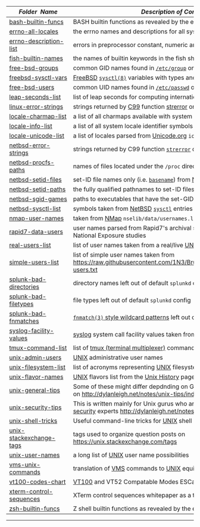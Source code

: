 |&nbsp;&nbsp;&nbsp;&nbsp;&nbsp;&nbsp;_Folder&nbsp;&nbsp;Name_&nbsp;&nbsp;&nbsp;&nbsp;&nbsp;&nbsp;| _Description of Contents_
|:--------------------|--------------------------------------------------------------------------------------------------------------------------------------------------------
| [bash-builtin-funcs](bash-builtin-funcs.txt) |  BASH builtin functions as revealed by the enable builtin 
| [errno-all-locales](errno-all-locales.txt.xz) |  the errno names and descriptions for all system locales 
| [errno-description-list](errno-description-list.csv) |  errors in preprocessor constant, numeric and string form 
| [fish-builtin-names](fish-builtin-names.txt) |  the names of builtin keywords in the fish shell 
| [free-bsd-groups](free-bsd-groups.txt) |  common GID names found in [`/etc/group`](https://www.freebsd.org/cgi/man.cgi?group(5) "format of the group permissions file") on [FreeBSD](http://www.freebsd.com) 
| [freebsd-sysctl-vars](freebsd-sysctl-vars.txt) |  [FreeBSD](http://www.freebsd.com) [`sysctl(8)`](https://www.freebsd.org/cgi/man.cgi?sysctl(8) "get or set kernel state") variables with types and changeability 
| [free-bsd-users](free-bsd-users.txt) |  common UID names found in [`/etc/passwd`](https://www.freebsd.org/cgi/man.cgi?passwd(5) "format of the password file") on [FreeBSD](http://www.freebsd.com) 
| [leap-seconds-list](leap-seconds-list.txt) |  list of leap seconds for computing international atomic time 
| [linux-error-strings](linux-error-strings.txt) |  strings returned by [C99](http://www.open-std.org/jtc1/sc22/wg14/www/docs/n1256.pdf "WG14/N1256") function [strerror](https://linux.die.net/man/3/strerror "return string describing error number") on [Linux](https://www.linuxfoundation.org/) 
| [locale-charmap-list](locale-charmap-list.txt) |  a list of all charmaps available with system locale info 
| [locale-info-list](locale-info-list.txt) |  a list of all system locale identifier symbols 
| [locale-unicode-list](locale-unicode-list.txt) |  a list of locales parsed from [Unicode.org](https://unicode.org "The Unicode Consortium") `icu-config.xml` 
| [netbsd-error-strings](netbsd-error-strings.txt) |  strings returned by C99 function [`strerror`](http://netbsd.gw.com/cgi-bin/man-cgi?strerror "system error messages") on [NetBSD](http://www.netbsd.com) 
| [netbsd-procfs-paths](netbsd-procfs-paths.txt) |  names of files located under the `/proc` directory on [NetBSD](http://www.netbsd.com) 
| [netbsd-setid-files](netbsd-setid-files.txt) |  set-ID file names only (i.e. [`basename`](http://netbsd.gw.com/cgi-bin/man-cgi?basename "return filename or directory portion of pathname")) from [NetBSD](http://www.netbsd.com) 
| [netbsd-setid-paths](netbsd-setid-paths.txt) |  the fully qualified pathnames to set-ID files on [NetBSD](http://www.netbsd.com) 
| [netbsd-sgid-games](netbsd-sgid-games.txt) |  paths to executables that have the set-GID bit set on [NetBSD](http://www.netbsd.com) 
| [netbsd-sysctl-list](netbsd-sysctl-list.txt) |  symbols taken from [NetBSD](http://www.netbsd.com) [`sysctl`](http://netbsd.gw.com/cgi-bin/man-cgi?sysctl "get or set kernel state") entries 
| [nmap-user-names](nmap-user-names.txt) |  taken from [NMap](https://nmap.org/ "Network Mapper") `nselib/data/usernames.lst` 
| [rapid7-data-users](rapid7-data-users.csv) | user names parsed from Rapid7's archival summary data for annual National Exposure studies  
| [real-users-list](real-users-list.txt) |  list of user names taken from a real/live [UNIX](http://unix.org) system 
| [simple-users-list](simple-users-list.txt) |  list of simple user names taken from <https://raw.githubusercontent.com/1N3/BruteX/master/wordlists/simple-users.txt> 
| [splunk-bad-directories](splunk-bad-directories.txt) |  directory names left out of default `splunkd` config 
| [splunk-bad-filetypes](splunk-bad-filetypes.txt) |  file types left out of default `splunkd` config 
| [splunk-bad-fnmatches](splunk-bad-fnmatches.txt) |  [`fnmatch(3)` style wildcard patterns](https://gnu.org/software/libc/manual/html_node/Wildcard-Matching.html "Wildcard Matching") left out of default `splunkd` config 
| [syslog-facility-values](syslog-facility-values.txt) |  [syslog](https://wikipedia.org/wiki/Syslog) system call facility values taken from [RFC3164](https://tools.ietf.org/html/rfc3164) 
| [tmux-command-list](tmux-command-list.txt) |  list of [tmux (terminal multiplexer)](https://github.com/tmux/tmux/wiki "tmux Wiki") commands 
| [unix-admin-users](unix-admin-users.txt) |  [UNIX](http://unix.org) administrative user names 
| [unix-filesystem-list](unix-filesystem-list.txt) |  list of acronyms representing [UNIX](http://unix.org) filesystem types 
| [unix-flavor-names](unix-flavor-names.txt) |  [UNIX](http://unix.org) flavors list from the [Unix History](https://www.levenez.com/unix/) page at [Éric Lévénez's site](https://www.levenez.com) 
| [unix-general-tips](unix-general-tips.rst) |  Some of these might differ depdnding on GNU/BSD option syntax and so on <http://dylanleigh.net/notes/unix-tips/index.rst> 
| [unix-security-tips](unix-security-tips.rst) |  This is written mainly for Unix gurus who are not necessarily [Unix security](https://wikipedia.org/wiki/Unix_security) experts <http://dylanleigh.net/notes/unix-security/index.rst> 
| [unix-shell-tricks](unix-shell-tricks.txt) |  Useful command-line tricks for [UNIX](http://unix.org) shell accounts 
| [unix-stackexchange-tags](unix-stackexchange-tags.txt) |  tags used to organize question posts on <https://unix.stackexchange.com/tags> 
| [unix-user-names](unix-user-names.txt) |  a long list of [UNIX](http://unix.org) user name possibilities 
| [vms-unix-commands](vms-unix-commands.txt) |  translation of [VMS](https://www.hpe.com/us/en/servers/openvms.html "HP Enterprise OpenVMS") commands to [UNIX](http://unix.org) equivalents 
| [vt100-codes-chart](vt100-codes-chart.txt) |  [VT100](https://www.vt100.net/) and VT52 Compatable Modes ESCape Codes Chart 
| [xterm-control-sequences](xterm-control-sequences.txt) | XTerm control sequences whitepaper as a text file
| [zsh-builtin-funcs](zsh-builtin-funcs.txt) |  Z shell builtin functions as revealed by the enable builtin 

* * *

